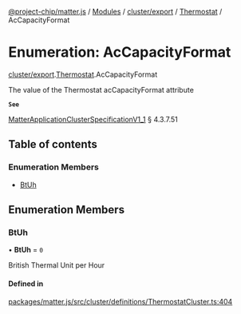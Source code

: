 [@project-chip/matter.js](../README.md) / [Modules](../modules.md) / [cluster/export](../modules/cluster_export.md) / [Thermostat](../modules/cluster_export.Thermostat.md) / AcCapacityFormat

# Enumeration: AcCapacityFormat

[cluster/export](../modules/cluster_export.md).[Thermostat](../modules/cluster_export.Thermostat.md).AcCapacityFormat

The value of the Thermostat acCapacityFormat attribute

**`See`**

[MatterApplicationClusterSpecificationV1_1](../interfaces/spec_export.MatterApplicationClusterSpecificationV1_1.md) § 4.3.7.51

## Table of contents

### Enumeration Members

- [BtUh](cluster_export.Thermostat.AcCapacityFormat.md#btuh)

## Enumeration Members

### BtUh

• **BtUh** = ``0``

British Thermal Unit per Hour

#### Defined in

[packages/matter.js/src/cluster/definitions/ThermostatCluster.ts:404](https://github.com/project-chip/matter.js/blob/c15b1068/packages/matter.js/src/cluster/definitions/ThermostatCluster.ts#L404)
